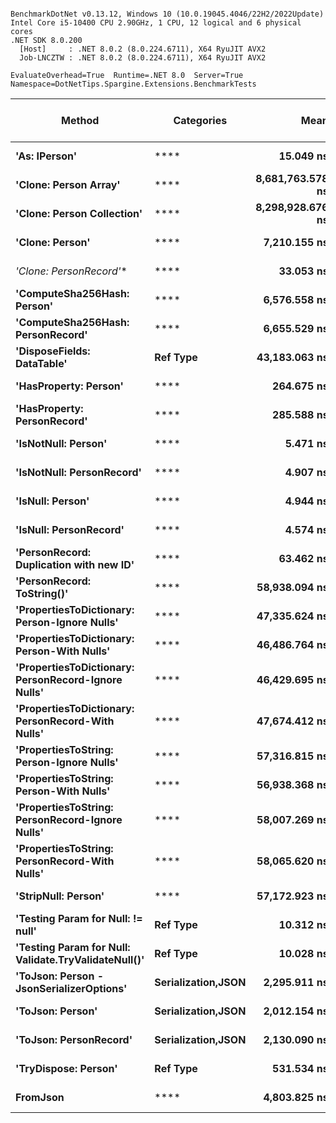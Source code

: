 ```

BenchmarkDotNet v0.13.12, Windows 10 (10.0.19045.4046/22H2/2022Update)
Intel Core i5-10400 CPU 2.90GHz, 1 CPU, 12 logical and 6 physical cores
.NET SDK 8.0.200
  [Host]     : .NET 8.0.2 (8.0.224.6711), X64 RyuJIT AVX2
  Job-LNCZTW : .NET 8.0.2 (8.0.224.6711), X64 RyuJIT AVX2

EvaluateOverhead=True  Runtime=.NET 8.0  Server=True  
Namespace=DotNetTips.Spargine.Extensions.BenchmarkTests  

```
| Method                                               | Categories         | Mean             | Error           | StdDev          | StdErr         | Min              | Q1               | Median           | Q3               | Max              | Op/s          | CI99.9% Margin  | Iterations | Kurtosis | MValue | Skewness | Rank | LogicalGroup | Baseline | Gen0    | Code Size | Completed Work Items | Lock Contentions | Exceptions | Gen1    | Gen2    | Allocated |
|----------------------------------------------------- |------------------- |-----------------:|----------------:|----------------:|---------------:|-----------------:|-----------------:|-----------------:|-----------------:|-----------------:|--------------:|----------------:|-----------:|---------:|-------:|---------:|-----:|------------- |--------- |--------:|----------:|---------------------:|-----------------:|-----------:|--------:|--------:|----------:|
| **&#39;As: IPerson&#39;**                                        | ****                   |        **15.049 ns** |       **0.1005 ns** |       **0.0785 ns** |      **0.0227 ns** |        **14.809 ns** |        **15.062 ns** |        **15.075 ns** |        **15.084 ns** |        **15.090 ns** |  **66,449,574.6** |       **0.1005 ns** |      **12.00** |    **7.287** |  **2.000** |  **-2.3337** |    **6** | *****            | **No**       |       **-** |     **328 B** |                    **-** |                **-** |          **-** |       **-** |       **-** |         **-** |
| **&#39;Clone: Person Array&#39;**                                | ****                   | **8,681,763.578 ns** | **167,822.3987 ns** | **245,991.8960 ns** | **45,679.5483 ns** | **8,315,807.812 ns** | **8,482,501.562 ns** | **8,646,631.250 ns** | **8,822,729.688 ns** | **9,267,350.000 ns** |         **115.2** | **167,822.3987 ns** |      **29.00** |    **2.460** |  **2.000** |   **0.5199** |   **25** | *****            | **No**       | **78.1250** |   **1,131 B** |                    **-** |                **-** |          **-** | **62.5000** | **62.5000** | **4501742 B** |
| **&#39;Clone: Person Collection&#39;**                           | ****                   | **8,298,928.676 ns** | **164,694.8831 ns** | **169,129.5194 ns** | **41,019.9337 ns** | **8,017,693.750 ns** | **8,161,506.250 ns** | **8,278,357.812 ns** | **8,393,643.750 ns** | **8,604,293.750 ns** |         **120.5** | **164,694.8831 ns** |      **17.00** |    **1.979** |  **2.000** |   **0.2360** |   **24** | *****            | **No**       | **78.1250** |     **406 B** |                    **-** |                **-** |          **-** | **62.5000** | **62.5000** | **4490065 B** |
| **&#39;Clone: Person&#39;**                                      | ****                   |     **7,210.155 ns** |     **113.0246 ns** |     **105.7233 ns** |     **27.2976 ns** |     **7,045.865 ns** |     **7,136.902 ns** |     **7,188.195 ns** |     **7,271.346 ns** |     **7,428.939 ns** |     **138,693.3** |     **113.0246 ns** |      **15.00** |    **2.150** |  **2.000** |   **0.2428** |   **18** | *****            | **No**       |  **0.0458** |     **406 B** |                    **-** |                **-** |          **-** |       **-** |       **-** |    **4312 B** |
| **&#39;Clone: PersonRecord*&#39;**                               | ****                   |        **33.053 ns** |       **0.6688 ns** |       **0.7433 ns** |      **0.1705 ns** |        **32.138 ns** |        **32.379 ns** |        **33.043 ns** |        **33.690 ns** |        **34.255 ns** |  **30,254,313.2** |       **0.6688 ns** |      **19.00** |    **1.259** |  **3.333** |   **0.1506** |    **7** | *****            | **No**       |  **0.0010** |     **275 B** |                    **-** |                **-** |          **-** |       **-** |       **-** |      **88 B** |
| **&#39;ComputeSha256Hash: Person&#39;**                          | ****                   |     **6,576.558 ns** |      **21.4396 ns** |      **20.0546 ns** |      **5.1781 ns** |     **6,541.094 ns** |     **6,561.894 ns** |     **6,578.202 ns** |     **6,587.608 ns** |     **6,611.773 ns** |     **152,055.2** |      **21.4396 ns** |      **15.00** |    **1.995** |  **2.000** |  **-0.1386** |   **16** | *****            | **No**       |  **0.0381** |     **767 B** |                    **-** |                **-** |          **-** |       **-** |       **-** |    **3880 B** |
| **&#39;ComputeSha256Hash: PersonRecord&#39;**                    | ****                   |     **6,655.529 ns** |      **19.6156 ns** |      **18.3485 ns** |      **4.7376 ns** |     **6,615.398 ns** |     **6,644.046 ns** |     **6,654.936 ns** |     **6,664.756 ns** |     **6,682.085 ns** |     **150,251.0** |      **19.6156 ns** |      **15.00** |    **2.430** |  **2.000** |  **-0.3243** |   **17** | *****            | **No**       |  **0.0381** |     **767 B** |                    **-** |                **-** |          **-** |       **-** |       **-** |    **3840 B** |
| **&#39;DisposeFields: DataTable&#39;**                           | **Ref Type**           |    **43,183.063 ns** |     **178.6571 ns** |     **167.1159 ns** |     **43.1491 ns** |    **42,901.019 ns** |    **43,064.813 ns** |    **43,173.792 ns** |    **43,344.824 ns** |    **43,394.659 ns** |      **23,157.2** |     **178.6571 ns** |      **15.00** |    **1.406** |  **2.000** |  **-0.2059** |   **19** | *****            | **No**       |  **0.0610** |   **1,723 B** |                    **-** |                **-** |          **-** |       **-** |       **-** |    **9770 B** |
| **&#39;HasProperty: Person&#39;**                                | ****                   |       **264.675 ns** |       **1.0201 ns** |       **0.9542 ns** |      **0.2464 ns** |       **263.080 ns** |       **264.048 ns** |       **264.747 ns** |       **265.314 ns** |       **266.300 ns** |   **3,778,216.4** |       **1.0201 ns** |      **15.00** |    **1.867** |  **2.000** |  **-0.0647** |    **9** | *****            | **No**       |  **0.0024** |     **487 B** |                    **-** |                **-** |          **-** |       **-** |       **-** |     **232 B** |
| **&#39;HasProperty: PersonRecord&#39;**                          | ****                   |       **285.588 ns** |       **1.4885 ns** |       **1.3195 ns** |      **0.3527 ns** |       **283.700 ns** |       **284.740 ns** |       **285.390 ns** |       **286.631 ns** |       **288.343 ns** |   **3,501,548.6** |       **1.4885 ns** |      **14.00** |    **2.108** |  **2.000** |   **0.4185** |   **10** | *****            | **No**       |  **0.0024** |     **487 B** |                    **-** |                **-** |          **-** |       **-** |       **-** |     **240 B** |
| **&#39;IsNotNull: Person&#39;**                                  | ****                   |         **5.471 ns** |       **0.0637 ns** |       **0.0532 ns** |      **0.0148 ns** |         **5.363 ns** |         **5.479 ns** |         **5.493 ns** |         **5.499 ns** |         **5.528 ns** | **182,780,853.0** |       **0.0637 ns** |      **13.00** |    **2.335** |  **2.000** |  **-1.0271** |    **3** | *****            | **No**       |       **-** |     **160 B** |                    **-** |                **-** |          **-** |       **-** |       **-** |         **-** |
| **&#39;IsNotNull: PersonRecord&#39;**                            | ****                   |         **4.907 ns** |       **0.0861 ns** |       **0.0806 ns** |      **0.0208 ns** |         **4.703 ns** |         **4.863 ns** |         **4.942 ns** |         **4.953 ns** |         **4.996 ns** | **203,805,166.5** |       **0.0861 ns** |      **15.00** |    **3.258** |  **2.000** |  **-1.1510** |    **2** | *****            | **No**       |       **-** |     **160 B** |                    **-** |                **-** |          **-** |       **-** |       **-** |         **-** |
| **&#39;IsNull: Person&#39;**                                     | ****                   |         **4.944 ns** |       **0.0446 ns** |       **0.0395 ns** |      **0.0106 ns** |         **4.850 ns** |         **4.938 ns** |         **4.944 ns** |         **4.962 ns** |         **5.004 ns** | **202,278,087.2** |       **0.0446 ns** |      **14.00** |    **3.092** |  **2.000** |  **-0.6309** |    **2** | *****            | **No**       |       **-** |     **160 B** |                    **-** |                **-** |          **-** |       **-** |       **-** |         **-** |
| **&#39;IsNull: PersonRecord&#39;**                               | ****                   |         **4.574 ns** |       **0.0196 ns** |       **0.0183 ns** |      **0.0047 ns** |         **4.553 ns** |         **4.560 ns** |         **4.572 ns** |         **4.585 ns** |         **4.619 ns** | **218,607,010.6** |       **0.0196 ns** |      **15.00** |    **2.917** |  **2.000** |   **0.8538** |    **1** | *****            | **No**       |       **-** |     **160 B** |                    **-** |                **-** |          **-** |       **-** |       **-** |         **-** |
| **&#39;PersonRecord: Duplication with new ID&#39;**              | ****                   |        **63.462 ns** |       **0.5287 ns** |       **0.4946 ns** |      **0.1277 ns** |        **62.736 ns** |        **63.019 ns** |        **63.597 ns** |        **63.731 ns** |        **64.350 ns** |  **15,757,456.8** |       **0.5287 ns** |      **15.00** |    **1.844** |  **2.000** |   **0.1635** |    **8** | *****            | **No**       |  **0.0010** |     **581 B** |                    **-** |                **-** |          **-** |       **-** |       **-** |      **88 B** |
| **&#39;PersonRecord: ToString()&#39;**                           | ****                   |    **58,938.094 ns** |     **254.8425 ns** |     **212.8051 ns** |     **59.0215 ns** |    **58,541.956 ns** |    **58,909.412 ns** |    **58,973.425 ns** |    **59,061.511 ns** |    **59,245.374 ns** |      **16,967.0** |     **254.8425 ns** |      **13.00** |    **2.146** |  **2.000** |  **-0.6635** |   **23** | *****            | **No**       |  **0.7324** |     **298 B** |                    **-** |                **-** |          **-** |       **-** |       **-** |   **84540 B** |
| **&#39;PropertiesToDictionary: Person-Ignore Nulls&#39;**        | ****                   |    **47,335.624 ns** |     **423.6406 ns** |     **396.2737 ns** |    **102.3174 ns** |    **46,833.124 ns** |    **47,010.397 ns** |    **47,390.973 ns** |    **47,655.273 ns** |    **47,925.439 ns** |      **21,125.7** |     **423.6406 ns** |      **15.00** |    **1.281** |  **2.000** |   **0.1239** |   **21** | *****            | **No**       |  **0.4272** |   **2,944 B** |                    **-** |                **-** |          **-** |       **-** |       **-** |   **44608 B** |
| **&#39;PropertiesToDictionary: Person-With Nulls&#39;**          | ****                   |    **46,486.764 ns** |     **411.8542 ns** |     **385.2487 ns** |     **99.4708 ns** |    **45,915.778 ns** |    **46,181.656 ns** |    **46,675.012 ns** |    **46,764.615 ns** |    **47,095.850 ns** |      **21,511.5** |     **411.8542 ns** |      **15.00** |    **1.416** |  **2.000** |  **-0.1087** |   **20** | *****            | **No**       |  **0.4272** |   **2,941 B** |                    **-** |                **-** |          **-** |       **-** |       **-** |   **44608 B** |
| **&#39;PropertiesToDictionary: PersonRecord-Ignore Nulls&#39;**  | ****                   |    **46,429.695 ns** |     **346.3832 ns** |     **324.0070 ns** |     **83.6583 ns** |    **46,021.906 ns** |    **46,192.828 ns** |    **46,383.099 ns** |    **46,661.044 ns** |    **47,095.953 ns** |      **21,537.9** |     **346.3832 ns** |      **15.00** |    **2.000** |  **2.000** |   **0.4955** |   **20** | *****            | **No**       |  **0.4883** |   **2,944 B** |                    **-** |                **-** |          **-** |       **-** |       **-** |   **44835 B** |
| **&#39;PropertiesToDictionary: PersonRecord-With Nulls&#39;**    | ****                   |    **47,674.412 ns** |     **462.6889 ns** |     **432.7995 ns** |    **111.7483 ns** |    **47,059.338 ns** |    **47,320.892 ns** |    **47,664.331 ns** |    **47,999.487 ns** |    **48,591.626 ns** |      **20,975.6** |     **462.6889 ns** |      **15.00** |    **2.119** |  **2.000** |   **0.3187** |   **21** | *****            | **No**       |  **0.4883** |   **2,941 B** |                    **-** |                **-** |          **-** |       **-** |       **-** |   **44838 B** |
| **&#39;PropertiesToString: Person-Ignore Nulls&#39;**            | ****                   |    **57,316.815 ns** |     **267.6239 ns** |     **250.3355 ns** |     **64.6364 ns** |    **56,757.413 ns** |    **57,124.329 ns** |    **57,394.882 ns** |    **57,481.503 ns** |    **57,665.536 ns** |      **17,446.9** |     **267.6239 ns** |      **15.00** |    **2.351** |  **2.000** |  **-0.5490** |   **22** | *****            | **No**       |  **0.8545** |   **1,015 B** |                    **-** |                **-** |          **-** |       **-** |       **-** |   **81848 B** |
| **&#39;PropertiesToString: Person-With Nulls&#39;**              | ****                   |    **56,938.368 ns** |     **179.5133 ns** |     **167.9169 ns** |     **43.3559 ns** |    **56,705.798 ns** |    **56,798.041 ns** |    **56,926.721 ns** |    **57,077.859 ns** |    **57,206.458 ns** |      **17,562.8** |     **179.5133 ns** |      **15.00** |    **1.441** |  **2.000** |   **0.1655** |   **22** | *****            | **No**       |  **0.8545** |   **1,013 B** |                    **-** |                **-** |          **-** |       **-** |       **-** |   **80256 B** |
| **&#39;PropertiesToString: PersonRecord-Ignore Nulls&#39;**      | ****                   |    **58,007.269 ns** |     **242.2284 ns** |     **226.5806 ns** |     **58.5029 ns** |    **57,686.349 ns** |    **57,815.131 ns** |    **58,034.665 ns** |    **58,122.293 ns** |    **58,401.895 ns** |      **17,239.2** |     **242.2284 ns** |      **15.00** |    **1.702** |  **2.000** |   **0.1213** |   **22** | *****            | **No**       |  **0.9155** |   **1,015 B** |                    **-** |                **-** |          **-** |       **-** |       **-** |   **83900 B** |
| **&#39;PropertiesToString: PersonRecord-With Nulls&#39;**        | ****                   |    **58,065.620 ns** |     **199.6870 ns** |     **186.7873 ns** |     **48.2283 ns** |    **57,695.001 ns** |    **57,954.367 ns** |    **58,122.986 ns** |    **58,196.249 ns** |    **58,351.025 ns** |      **17,221.9** |     **199.6870 ns** |      **15.00** |    **2.034** |  **2.000** |  **-0.3852** |   **22** | *****            | **No**       |  **0.9155** |   **1,013 B** |                    **-** |                **-** |          **-** |       **-** |       **-** |   **84108 B** |
| **&#39;StripNull: Person&#39;**                                  | ****                   |    **57,172.923 ns** |     **200.6123 ns** |     **187.6529 ns** |     **48.4518 ns** |    **56,760.391 ns** |    **57,064.648 ns** |    **57,255.222 ns** |    **57,309.158 ns** |    **57,384.415 ns** |      **17,490.8** |     **200.6123 ns** |      **15.00** |    **2.239** |  **2.000** |  **-0.6777** |   **22** | *****            | **No**       |  **0.8545** |     **297 B** |                    **-** |                **-** |          **-** |       **-** |       **-** |   **81456 B** |
| **&#39;Testing Param for Null: != null&#39;**                    | **Ref Type**           |        **10.312 ns** |       **0.1475 ns** |       **0.1380 ns** |      **0.0356 ns** |        **10.146 ns** |        **10.206 ns** |        **10.264 ns** |        **10.450 ns** |        **10.539 ns** |  **96,970,236.0** |       **0.1475 ns** |      **15.00** |    **1.441** |  **2.000** |   **0.4468** |    **5** | *****            | **No**       |  **0.0003** |     **196 B** |                    **-** |                **-** |          **-** |       **-** |       **-** |      **24 B** |
| **&#39;Testing Param for Null: Validate.TryValidateNull()&#39;** | **Ref Type**           |        **10.028 ns** |       **0.0327 ns** |       **0.0290 ns** |      **0.0077 ns** |         **9.936 ns** |        **10.024 ns** |        **10.034 ns** |        **10.042 ns** |        **10.056 ns** |  **99,719,335.3** |       **0.0327 ns** |      **14.00** |    **7.412** |  **2.000** |  **-2.1504** |    **4** | *****            | **No**       |  **0.0003** |     **196 B** |                    **-** |                **-** |          **-** |       **-** |       **-** |      **24 B** |
| **&#39;ToJson: Person - JsonSerializerOptions&#39;**             | **Serialization,JSON** |     **2,295.911 ns** |      **10.7503 ns** |      **10.0558 ns** |      **2.5964 ns** |     **2,278.699 ns** |     **2,290.388 ns** |     **2,296.568 ns** |     **2,302.461 ns** |     **2,312.220 ns** |     **435,557.0** |      **10.7503 ns** |      **15.00** |    **1.837** |  **2.000** |  **-0.0332** |   **14** | *****            | **No**       |  **0.0191** |     **613 B** |                    **-** |                **-** |          **-** |  **0.0153** |       **-** |    **2072 B** |
| **&#39;ToJson: Person&#39;**                                     | **Serialization,JSON** |     **2,012.154 ns** |      **12.9997 ns** |      **12.1599 ns** |      **3.1397 ns** |     **1,994.581 ns** |     **2,003.523 ns** |     **2,013.669 ns** |     **2,023.271 ns** |     **2,031.499 ns** |     **496,979.8** |      **12.9997 ns** |      **15.00** |    **1.455** |  **2.000** |  **-0.0042** |   **12** | *****            | **No**       |  **0.0191** |     **366 B** |                    **-** |                **-** |          **-** |       **-** |       **-** |    **1880 B** |
| **&#39;ToJson: PersonRecord&#39;**                               | **Serialization,JSON** |     **2,130.090 ns** |       **9.0858 ns** |       **8.4988 ns** |      **2.1944 ns** |     **2,112.628 ns** |     **2,124.738 ns** |     **2,131.822 ns** |     **2,137.223 ns** |     **2,144.880 ns** |     **469,463.8** |       **9.0858 ns** |      **15.00** |    **2.170** |  **2.000** |  **-0.2529** |   **13** | *****            | **No**       |  **0.0191** |     **366 B** |                    **-** |                **-** |          **-** |       **-** |       **-** |    **2016 B** |
| **&#39;TryDispose: Person&#39;**                                 | **Ref Type**           |       **531.534 ns** |       **5.8258 ns** |       **5.1644 ns** |      **1.3802 ns** |       **522.911 ns** |       **527.139 ns** |       **532.591 ns** |       **535.713 ns** |       **539.863 ns** |   **1,881,347.7** |       **5.8258 ns** |      **14.00** |    **1.452** |  **2.000** |  **-0.0838** |   **11** | *****            | **No**       |  **0.0315** |   **1,044 B** |                    **-** |                **-** |          **-** |       **-** |       **-** |    **2920 B** |
| **FromJson**                                             | ****                   |     **4,803.825 ns** |      **35.6242 ns** |      **33.3229 ns** |      **8.6039 ns** |     **4,759.765 ns** |     **4,778.202 ns** |     **4,796.198 ns** |     **4,826.101 ns** |     **4,877.212 ns** |     **208,167.4** |      **35.6242 ns** |      **15.00** |    **2.252** |  **2.000** |   **0.5741** |   **15** | *****            | **No**       |  **0.0229** |     **383 B** |                    **-** |                **-** |          **-** |       **-** |       **-** |    **2672 B** |
